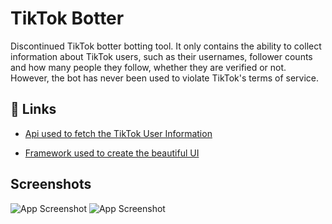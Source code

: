 # TikTok Botter

Discontinued TikTok botter botting tool. It only contains the ability to collect information about TikTok users, such as their usernames, follower counts and how many people they follow, whether they are verified or not. However, the bot has never been used to violate TikTok's terms of service.



## 🔗 Links
- [Api used to fetch the TikTok User Information](https://rapidapi.com/omarmhaimdat/api/tiktok-api6)

- [Framework used to create the beautiful UI](https://github.com/thielj/MetroFramework)


## Screenshots

![App Screenshot](https://media.discordapp.net/attachments/1131303143209189448/1157105137458888764/image.png?ex=651765a2&is=65161422&hm=b2a58953aa7f332f5c8ac1b60bd9ee6a2e18b835e902145742e65de85ada207f&=)
![App Screenshot](https://cdn.discordapp.com/attachments/1131303143209189448/1157107706344259615/image.png?ex=65176807&is=65161687&hm=bed97872ad16ad49869ea84abbddb3e192b0da2e05be38884733b76af3591906&)
